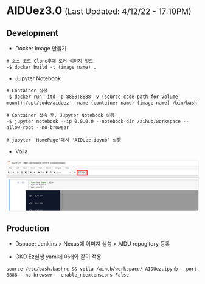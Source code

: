 # AIDUez3.0 <span style="font-size:1.3rem; font-weight:lighter">(Last Updated: 4/12/22 - 17:10PM)</span>

## Development

- Docker Image 만들기

```console
# 소스 코드 Clone후에 도커 이미지 빌드
-$ docker build -t (image name) .  
```

- Jupyter Notebook

```console
# Container 실행
-$ docker run -itd -p 8888:8888 -v (source code path for volume mount):/opt/code/aiduez --name (container name) (image name) /bin/bash

# Container 접속 후, Jupyter Notebook 실행
-$ jupyter notebook --ip 0.0.0.0 --notebook-dir /aihub/workspace --allow-root --no-browser

# jupyter 'HomePage'에서 'AIDUez.ipynb' 실행
```
- Voila

<img alt="Run Voila in notebook" src="assets/images/README_voila.png" style="border: 1px solid #eee; border-radius: 4px; box-shadow: 0 1px 2px 0 rgba(0, 0, 0, 0.05);">

<br>

## Production

- Dspace: Jenkins > Nexus에 이미지 생성 > AIDU repogitory 등록

- OKD Ez실행 yaml에 아래와 같이 적용

```console
source /etc/bash.bashrc && voila /aihub/workspace/.AIDUez.ipynb --port 8888 --no-browser --enable_nbextensions False 
```
<br>